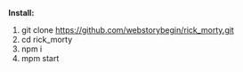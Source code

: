 **Install:**
1. git clone https://github.com/webstorybegin/rick_morty.git
2. cd rick_morty
3. npm i
4. mpm start
